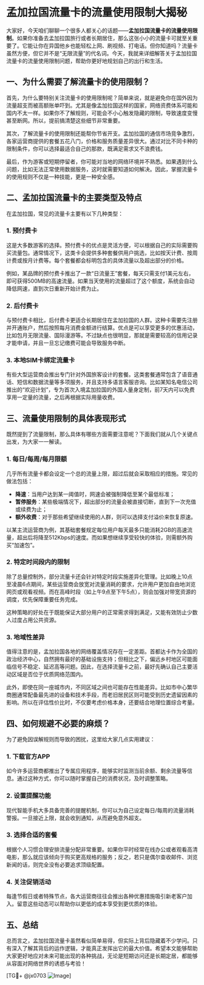 # 孟加拉国流量卡的流量使用限制大揭秘

大家好，今天咱们聊聊一个很多人都关心的话题——**孟加拉国流量卡的流量使用限制**。如果你准备去孟加拉国旅行或者长期居住，那么这张小小的流量卡可就至关重要了。它能让你在异国他乡也能轻松上网、刷视频、打电话。但你知道吗？流量卡虽然方便，但它并不是“无限流量”的代名词。今天，我就来详细解答关于孟加拉国流量卡的流量使用限制问题，帮助你更好地规划自己的出行和生活。

## 一、为什么需要了解流量卡的使用限制？

首先，为什么要特别关注流量卡的使用限制呢？简单来说，就是避免你在国外因为流量超支而被高额账单吓到。尤其是像孟加拉国这样的国家，网络资费体系可能和国内不太一样。如果你不了解规则，可能会不小心触发隐藏的限制，导致速度变慢甚至断网。所以，提前搞清楚这些细节非常重要。

其次，了解流量卡的使用限制还能帮你节省开支。孟加拉国的通信市场竞争激烈，各家运营商提供的套餐五花八门，价格和服务质量差异很大。通过对比不同卡种的限制条件，你可以选择最适合自己的那款，既满足需求又不浪费钱。

最后，作为游客或短期停留者，你可能对当地的网络环境并不熟悉。如果遇到什么问题，比如无法正常使用数据服务，这时就需要知道如何解决。因此，掌握流量卡的使用规则不仅是一种技能，更是一种安全感。

## 二、孟加拉国流量卡的主要类型及特点

在孟加拉国，常见的流量卡主要有以下几种类型：

### 1. **预付费卡**
这是大多数游客的选择。预付费卡的优点是灵活方便，可以根据自己的实际需要购买流量包。通常情况下，这类卡会提供多种套餐供用户挑选，比如按天计费、按周计费或按月计费等。每个套餐都会标明包含的具体流量以及超出部分的价格。

例如，某品牌的预付费卡推出了一款“日流量王”套餐，每天只需支付1美元左右，即可获得500MB的高速流量。如果当天使用的流量超过了这个额度，系统会自动降低网速，直到次日重新开始计费为止。

### 2. **后付费卡**
与预付费卡相比，后付费卡更适合长期居住在孟加拉国的人群。这种卡需要先注册并开通账户，然后按照每月消费金额进行结算。优点是可以享受更多的优惠活动，比如包月无限流量、国际漫游等。不过缺点也很明显，那就是需要较高的信用记录才能申请，并且一旦忘记缴费可能会导致服务中断。

### 3. **本地SIM卡绑定流量卡**
有些大型运营商会推出专门针对外国旅客设计的套餐。这类套餐通常包含了语音通话、短信和数据流量等多项服务，并且支持多语言客服咨询。比如某知名电信公司推出的“欢迎计划”，专为首次入境孟加拉国的外国人量身定制，前7天内可以免费享用一定量的流量，之后再根据实际用量收费。

## 三、流量使用限制的具体表现形式

既然提到了流量限制，那么具体有哪些方面需要注意呢？下面我们就从几个关键点出发，为大家一一解读。

### 1. **每日/每周/每月限额**
几乎所有流量卡都会设定一个总的流量上限，超过后就会采取相应的措施。常见的做法包括：
- **降速**：当用户达到某一阈值时，网速会被强制降低至某个最低标准；
- **暂停服务**：某些极端情况下，超出部分的流量会被直接切断，直到下一次充值或续费为止；
- **额外收费**：对于那些希望继续使用的人群，则可以选择支付溢价来恢复原速。

以某主流运营商为例，其基础套餐规定每位用户每天最多只能消耗2GB的高速流量，超出后将降至512Kbps的速度。而如果想继续享受较快的体验，则需额外购买“加速包”。

### 2. **特定时间段内的限制**
除了总量控制外，部分流量卡还会针对特定时段实施差异化管理。比如晚上10点至凌晨6点期间，某些运营商会放宽对流量消耗的要求，允许用户更加自由地浏览网页或观看视频。而在高峰时段（如上午9点至下午5点），则会加强对带宽资源的调度，优先保障重要任务完成。

这种策略的好处在于既能保证大部分用户的正常需求得到满足，又能有效防止少数人过度占用公共资源。

### 3. **地域性差异**
值得注意的是，孟加拉国各地的网络覆盖情况存在一定差距。首都达卡作为全国的政治经济中心，自然拥有最好的基础设施支持；但相比之下，偏远乡村地区可能面临信号不稳定、延迟高等问题。因此，在选择流量卡之前，最好先确认自己主要活动区域是否位于优质网络范围内。

此外，即使在同一座城市内，不同区域之间也可能存在性能差异。比如市中心繁华商圈通常配备最先进的设备和技术手段，而老旧居民区则可能受到历史遗留因素的影响。所以在评估性价比时，不仅要考虑价格本身，还要结合地理位置综合考量。

## 四、如何规避不必要的麻烦？

为了避免因误解规则而导致的困扰，这里给大家几点实用建议：

### 1. 下载官方APP
如今许多运营商都推出了专属应用程序，能够实时监测当前余额、剩余流量等信息。通过这种方式，你可以随时掌握自己的消费状况，及时调整策略。

### 2. 设置提醒功能
现代智能手机大多具备完善的提醒机制，你可以为自己设定每日/每周的流量消耗警报。一旦接近上限，就会收到通知，从而避免意外超支。

### 3. 选择合适的套餐
根据个人习惯合理安排流量分配非常重要。如果你平时经常在线办公或者观看高清电影，那么就应该倾向于购买更高规格的服务；反之，若只是偶尔查收邮件、浏览新闻的话，则完全没有必要追求顶级配置。

### 4. 关注促销活动
每逢节假日或者特殊节点，各大运营商往往会推出各种优惠措施吸引新老客户加入。留意这些动态可以帮助你以更低的成本享受到更优质的体验。

## 五、总结

总而言之，孟加拉国流量卡虽然看似简单易得，但实际上背后隐藏着不少学问。只有深入了解其背后的运作逻辑，才能真正发挥出它的最大价值。希望本文能够帮助大家更好地应对未来可能出现的各种挑战，无论是短期访问还是长期定居，都能够从容面对网络世界的诱惑与考验！

[TG💪+ @jx0703 ![Image](https://github.com/user-attachments/assets/dbca1d08-cadb-493c-b0ec-ad6f7a83f270)]